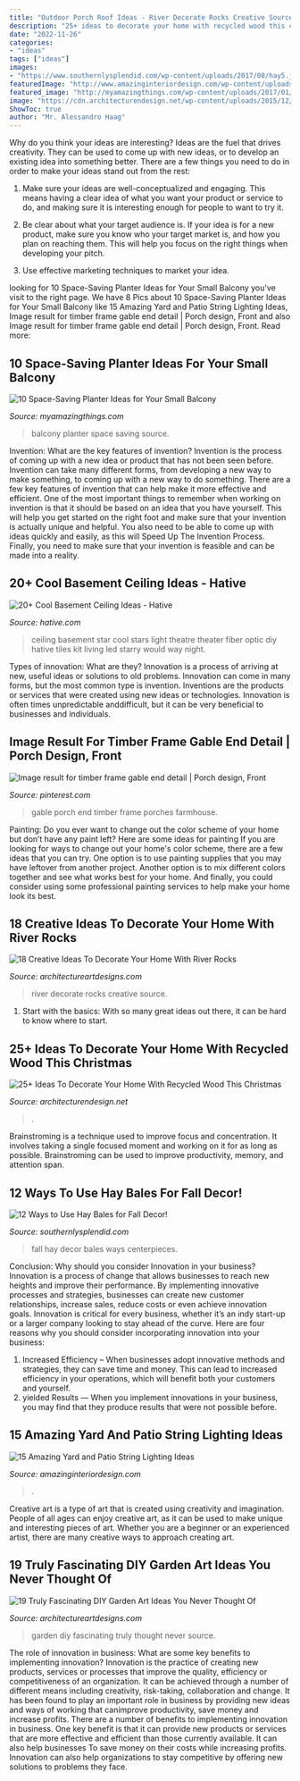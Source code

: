 ```yaml
---
title: "Outdoor Porch Roof Ideas - River Decorate Rocks Creative Source"
description: "25+ ideas to decorate your home with recycled wood this christmas"
date: "2022-11-26"
categories:
- "ideas"
tags: ["ideas"]
images:
- "https://www.southernlysplendid.com/wp-content/uploads/2017/08/hay5.jpg"
featuredImage: "http://www.amazinginteriordesign.com/wp-content/uploads/2015/05/patio-outdoor-string-lights-woohome-4.jpg"
featured_image: "http://myamazingthings.com/wp-content/uploads/2017/01/idea3-1.jpg"
image: "https://cdn.architecturendesign.net/wp-content/uploads/2015/12/AD-Ideas-To-Decorate-Your-Home-With-Recycled-Wood-This-20.jpg"
ShowToc: true
author: "Mr. Alessandro Haag"
---
```



Why do you think your ideas are interesting?
Ideas are the fuel that drives creativity. They can be used to come up with new ideas, or to develop an existing idea into something better. There are a few things you need to do in order to make your ideas stand out from the rest:
1. Make sure your ideas are well-conceptualized and engaging. This means having a clear idea of what you want your product or service to do, and making sure it is interesting enough for people to want to try it.

2. Be clear about what your target audience is. If your idea is for a new product, make sure you know who your target market is, and how you plan on reaching them. This will help you focus on the right things when developing your pitch.

3. Use effective marketing techniques to market your idea.

	

		
looking for 10 Space-Saving Planter Ideas for Your Small Balcony you've visit to the right page. We have 8 Pics about 10 Space-Saving Planter Ideas for Your Small Balcony like 15 Amazing Yard and Patio String Lighting Ideas, Image result for timber frame gable end detail | Porch design, Front and also Image result for timber frame gable end detail | Porch design, Front. Read more:
		
    
## 10 Space-Saving Planter Ideas For Your Small Balcony

<img loading=lazy src="http://myamazingthings.com/wp-content/uploads/2017/01/idea3-1.jpg" onerror="this.onerror=null;this.src='https://tse4.mm.bing.net/th?id=OIP.V18mttBz5czfVT3KY_9nHQHaJ4&amp;pid=15.1';" alt="10 Space-Saving Planter Ideas for Your Small Balcony">

_Source: myamazingthings.com_

>balcony planter space saving source. 

	

Invention: What are the key features of invention?
Invention is the process of coming up with a new idea or product that has not been seen before. Invention can take many different forms, from developing a new way to make something, to coming up with a new way to do something. There are a few key features of invention that can help make it more effective and efficient. 
One of the most important things to remember when working on invention is that it should be based on an idea that you have yourself. This will help you get started on the right foot and make sure that your invention is actually unique and helpful. You also need to be able to come up with ideas quickly and easily, as this will Speed Up The Invention Process. Finally, you need to make sure that your invention is feasible and can be made into a reality.

    
## 20+ Cool Basement Ceiling Ideas - Hative

<img loading=lazy src="https://hative.com/wp-content/uploads/2014/05/basement-ceiling-ideas/2-star-basement-ceiling.jpg" onerror="this.onerror=null;this.src='https://tse1.mm.bing.net/th?id=OIP.dugDmMBi7HcFuulOF-yuZgHaK4&amp;pid=15.1';" alt="20+ Cool Basement Ceiling Ideas - Hative">

_Source: hative.com_

>ceiling basement star cool stars light theatre theater fiber optic diy hative tiles kit living led starry would way night. 

	

Types of innovation: What are they?
Innovation is a process of arriving at new, useful ideas or solutions to old problems. Innovation can come in many forms, but the most common type is invention. Inventions are the products or services that were created using new ideas or technologies. Innovation is often times unpredictable anddifficult, but it can be very beneficial to businesses and individuals.

    
## Image Result For Timber Frame Gable End Detail | Porch Design, Front

<img loading=lazy src="https://i.pinimg.com/736x/85/b7/bb/85b7bb2cc9a2e2f93d29df0d334b254b.jpg" onerror="this.onerror=null;this.src='https://tse1.mm.bing.net/th?id=OIP.Fza1-OcOwR5bodRZUH0hyQHaJ4&amp;pid=15.1';" alt="Image result for timber frame gable end detail | Porch design, Front">

_Source: pinterest.com_

>gable porch end timber frame porches farmhouse. 

	

Painting: Do you ever want to change out the color scheme of your home but don’t have any paint left? Here are some ideas for painting
If you are looking for ways to change out your home's color scheme, there are a few ideas that you can try. One option is to use painting supplies that you may have leftover from another project. Another option is to mix different colors together and see what works best for your home. And finally, you could consider using some professional painting services to help make your home look its best.

    
## 18 Creative Ideas To Decorate Your Home With River Rocks

<img loading=lazy src="https://www.architectureartdesigns.com/wp-content/uploads/2015/09/1372.jpg" onerror="this.onerror=null;this.src='https://tse1.mm.bing.net/th?id=OIP.WxvEuH-ywTrCl6H9x5JahgHaLD&amp;pid=15.1';" alt="18 Creative Ideas To Decorate Your Home With River Rocks">

_Source: architectureartdesigns.com_

>river decorate rocks creative source. 

	

1. Start with the basics: With so many great ideas out there, it can be hard to know where to start.

    
## 25+ Ideas To Decorate Your Home With Recycled Wood This Christmas

<img loading=lazy src="https://cdn.architecturendesign.net/wp-content/uploads/2015/12/AD-Ideas-To-Decorate-Your-Home-With-Recycled-Wood-This-20.jpg" onerror="this.onerror=null;this.src='https://tse3.mm.bing.net/th?id=OIP.3hrp131gZ6c-KCDqkj-N7wHaQi&amp;pid=15.1';" alt="25+ Ideas To Decorate Your Home With Recycled Wood This Christmas">

_Source: architecturendesign.net_

>. 

	

Brainstroming is a technique used to improve focus and concentration. It involves taking a single focused moment and working on it for as long as possible. Brainstroming can be used to improve productivity, memory, and attention span.

    
## 12 Ways To Use Hay Bales For Fall Decor!

<img loading=lazy src="https://www.southernlysplendid.com/wp-content/uploads/2017/08/hay5.jpg" onerror="this.onerror=null;this.src='https://tse4.mm.bing.net/th?id=OIP.Vmdd0Rj1IoBNTL_Xig7w6gHaLB&amp;pid=15.1';" alt="12 Ways to Use Hay Bales for Fall Decor!">

_Source: southernlysplendid.com_

>fall hay decor bales ways centerpieces. 

	

Conclusion: Why should you consider Innovation in your business?
Innovation is a process of change that allows businesses to reach new heights and improve their performance. By implementing innovative processes and strategies, businesses can create new customer relationships, increase sales, reduce costs or even achieve innovation goals. Innovation is critical for every business, whether it’s an indy start-up or a larger company looking to stay ahead of the curve. Here are four reasons why you should consider incorporating innovation into your business: 
1) Increased Efficiency – When businesses adopt innovative methods and strategies, they can save time and money. This can lead to increased efficiency in your operations, which will benefit both your customers and yourself. 
2) yielded Results — When you implement innovations in your business, you may find that they produce results that were not possible before.

    
## 15 Amazing Yard And Patio String Lighting Ideas

<img loading=lazy src="http://www.amazinginteriordesign.com/wp-content/uploads/2015/05/patio-outdoor-string-lights-woohome-4.jpg" onerror="this.onerror=null;this.src='https://tse1.mm.bing.net/th?id=OIP.ml2LvI5qRSJUWwsDwlYmMgHaLH&amp;pid=15.1';" alt="15 Amazing Yard and Patio String Lighting Ideas">

_Source: amazinginteriordesign.com_

>. 

	

Creative art is a type of art that is created using creativity and imagination. People of all ages can enjoy creative art, as it can be used to make unique and interesting pieces of art. Whether you are a beginner or an experienced artist, there are many creative ways to approach creating art.

    
## 19 Truly Fascinating DIY Garden Art Ideas You Never Thought Of

<img loading=lazy src="https://www.architectureartdesigns.com/wp-content/uploads/2015/09/358.jpg" onerror="this.onerror=null;this.src='https://tse4.mm.bing.net/th?id=OIP.VU-pUQknFde12jNjHdavuwHaLH&amp;pid=15.1';" alt="19 Truly Fascinating DIY Garden Art Ideas You Never Thought Of">

_Source: architectureartdesigns.com_

>garden diy fascinating truly thought never source. 

	

The role of innovation in business: What are some key benefits to implementing innovation?
Innovation is the practice of creating new products, services or processes that improve the quality, efficiency or competitiveness of an organization. It can be achieved through a number of different means including creativity, risk-taking, collaboration and change. It has been found to play an important role in business by providing new ideas and ways of working that canimprove productivity, save money and increase profits.
There are a number of benefits to implementing innovation in business. One key benefit is that it can provide new products or services that are more effective and efficient than those currently available. It can also help businesses To save money on their costs while increasing profits. Innovation can also help organizations to stay competitive by offering new solutions to problems they face.

